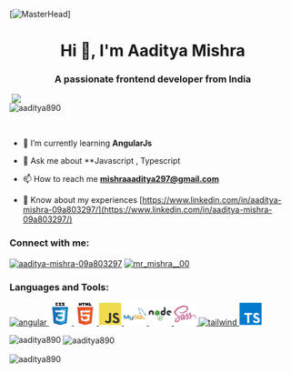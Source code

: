 [![MasterHead](https://user-images.githubusercontent.com/90236635/232446433-d5540fa2-fe28-4bb8-b929-cdb51fe61336.gif)]
<h1 align="center">Hi 👋, I'm Aaditya Mishra</h1>
<h3 align="center">A passionate frontend developer from India</h3>
<img  src="https://media.licdn.com/dms/image/D4E12AQGWZAOnLDRaQw/article-cover_image-shrink_720_1280/0/1656679844338?e=1723680000&v=beta&t=R5kxUZpTxg5yrjufaEp3SV8CvwRRLIUbi652DZL0DmA" align="right" width="500px"/>


<p align="left"> 
<img src="https://komarev.com/ghpvc/?username=aaditya890&label=Profile%20views&color=0e75b6&style=flat" alt="aaditya890" /> </p>

<p align="left"> <a href="https://twitter.com/" target="blank"><img src="https://img.shields.io/twitter/follow/?logo=twitter&style=for-the-badge" alt="" /></a> </p>

- 🌱 I’m currently learning **AngularJs**

- 💬 Ask me about **Javascript , Typescript

- 📫 How to reach me **mishraaaditya297@gmail.com**

- 📄 Know about my experiences [https://www.linkedin.com/in/aaditya-mishra-09a803297/](https://www.linkedin.com/in/aaditya-mishra-09a803297/)

<h3 align="left">Connect with me:</h3>
<p align="left">
<a href="https://linkedin.com/in/aaditya-mishra-09a803297" target="blank"><img align="center" src="https://raw.githubusercontent.com/rahuldkjain/github-profile-readme-generator/master/src/images/icons/Social/linked-in-alt.svg" alt="aaditya-mishra-09a803297" height="30" width="40" /></a>
<a href="https://instagram.com/mr_mishra__00" target="blank"><img align="center" src="https://raw.githubusercontent.com/rahuldkjain/github-profile-readme-generator/master/src/images/icons/Social/instagram.svg" alt="mr_mishra__00" height="30" width="40" /></a>
</p>

<h3 align="left">Languages and Tools:</h3>
<p align="left"> <a href="https://angular.io" target="_blank" rel="noreferrer"> <img src="https://angular.io/assets/images/logos/angular/angular.svg" alt="angular" width="40" height="40"/> </a> <a href="https://www.w3schools.com/css/" target="_blank" rel="noreferrer"> <img src="https://raw.githubusercontent.com/devicons/devicon/master/icons/css3/css3-original-wordmark.svg" alt="css3" width="40" height="40"/> </a> <a href="https://www.w3.org/html/" target="_blank" rel="noreferrer"> <img src="https://raw.githubusercontent.com/devicons/devicon/master/icons/html5/html5-original-wordmark.svg" alt="html5" width="40" height="40"/> </a> <a href="https://developer.mozilla.org/en-US/docs/Web/JavaScript" target="_blank" rel="noreferrer"> <img src="https://raw.githubusercontent.com/devicons/devicon/master/icons/javascript/javascript-original.svg" alt="javascript" width="40" height="40"/> </a> <a href="https://www.mysql.com/" target="_blank" rel="noreferrer"> <img src="https://raw.githubusercontent.com/devicons/devicon/master/icons/mysql/mysql-original-wordmark.svg" alt="mysql" width="40" height="40"/> </a> <a href="https://nodejs.org" target="_blank" rel="noreferrer"> <img src="https://raw.githubusercontent.com/devicons/devicon/master/icons/nodejs/nodejs-original-wordmark.svg" alt="nodejs" width="40" height="40"/> </a> <a href="https://sass-lang.com" target="_blank" rel="noreferrer"> <img src="https://raw.githubusercontent.com/devicons/devicon/master/icons/sass/sass-original.svg" alt="sass" width="40" height="40"/> </a> <a href="https://tailwindcss.com/" target="_blank" rel="noreferrer"> <img src="https://www.vectorlogo.zone/logos/tailwindcss/tailwindcss-icon.svg" alt="tailwind" width="40" height="40"/> </a> <a href="https://www.typescriptlang.org/" target="_blank" rel="noreferrer"> <img src="https://raw.githubusercontent.com/devicons/devicon/master/icons/typescript/typescript-original.svg" alt="typescript" width="40" height="40"/> </a> </p>

<p><img align="left" src="https://github-readme-stats.vercel.app/api/top-langs?username=aaditya890&show_icons=true&locale=en&layout=compact" alt="aaditya890" /></p>

<p>&nbsp;<img align="center" src="https://github-readme-stats.vercel.app/api?username=aaditya890&show_icons=true&locale=en" alt="aaditya890" /></p>

<p><img align="center" src="https://github-readme-streak-stats.herokuapp.com/?user=aaditya890&" alt="aaditya890" /></p>
